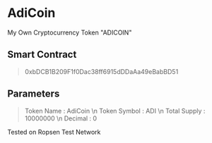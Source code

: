 # AdiCoin
My Own Cryptocurrency Token "ADICOIN"

## Smart Contract

> 0xbDCB1B209F1f0Dac38ff6915dDDaAa49eBabBD51

## Parameters

> Token Name : AdiCoin \n
> Token Symbol : ADI \n
> Total Supply : 10000000 \n
> Decimal : 0

Tested on Ropsen Test Network
